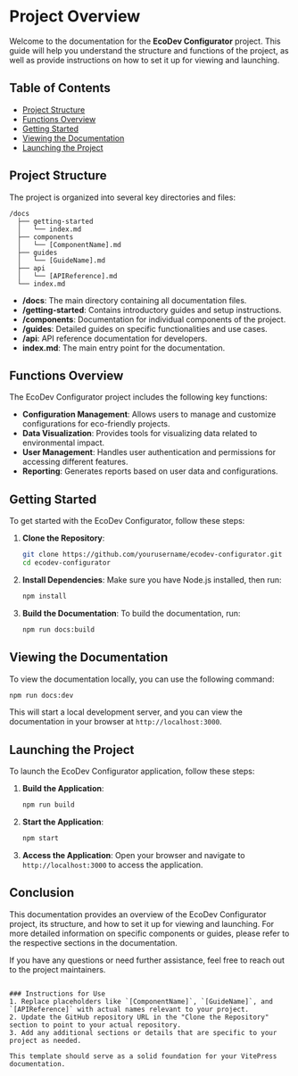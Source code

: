 # Project Overview

Welcome to the documentation for the **EcoDev Configurator** project. This guide will help you understand the structure and functions of the project, as well as provide instructions on how to set it up for viewing and launching.

## Table of Contents

- [Project Structure](#project-structure)
- [Functions Overview](#functions-overview)
- [Getting Started](#getting-started)
- [Viewing the Documentation](#viewing-the-documentation)
- [Launching the Project](#launching-the-project)

## Project Structure

The project is organized into several key directories and files:

```
/docs
  ├── getting-started
  │   └── index.md
  ├── components
  │   └── [ComponentName].md
  ├── guides
  │   └── [GuideName].md
  ├── api
  │   └── [APIReference].md
  └── index.md
```

- **/docs**: The main directory containing all documentation files.
- **/getting-started**: Contains introductory guides and setup instructions.
- **/components**: Documentation for individual components of the project.
- **/guides**: Detailed guides on specific functionalities and use cases.
- **/api**: API reference documentation for developers.
- **index.md**: The main entry point for the documentation.

## Functions Overview

The EcoDev Configurator project includes the following key functions:

- **Configuration Management**: Allows users to manage and customize configurations for eco-friendly projects.
- **Data Visualization**: Provides tools for visualizing data related to environmental impact.
- **User Management**: Handles user authentication and permissions for accessing different features.
- **Reporting**: Generates reports based on user data and configurations.

## Getting Started

To get started with the EcoDev Configurator, follow these steps:

1. **Clone the Repository**:
   ```bash
   git clone https://github.com/yourusername/ecodev-configurator.git
   cd ecodev-configurator
   ```

2. **Install Dependencies**:
   Make sure you have Node.js installed, then run:
   ```bash
   npm install
   ```

3. **Build the Documentation**:
   To build the documentation, run:
   ```bash
   npm run docs:build
   ```

## Viewing the Documentation

To view the documentation locally, you can use the following command:

```bash
npm run docs:dev
```

This will start a local development server, and you can view the documentation in your browser at `http://localhost:3000`.

## Launching the Project

To launch the EcoDev Configurator application, follow these steps:

1. **Build the Application**:
   ```bash
   npm run build
   ```

2. **Start the Application**:
   ```bash
   npm start
   ```

3. **Access the Application**:
   Open your browser and navigate to `http://localhost:3000` to access the application.

## Conclusion

This documentation provides an overview of the EcoDev Configurator project, its structure, and how to set it up for viewing and launching. For more detailed information on specific components or guides, please refer to the respective sections in the documentation.

If you have any questions or need further assistance, feel free to reach out to the project maintainers.
```

### Instructions for Use
1. Replace placeholders like `[ComponentName]`, `[GuideName]`, and `[APIReference]` with actual names relevant to your project.
2. Update the GitHub repository URL in the "Clone the Repository" section to point to your actual repository.
3. Add any additional sections or details that are specific to your project as needed.

This template should serve as a solid foundation for your VitePress documentation.